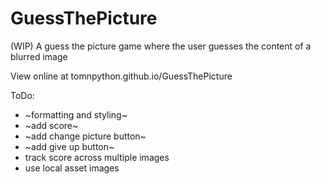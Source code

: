# GuessThePicture
(WIP) A guess the picture game where the user guesses the content of a blurred image

View online at tomnpython.github.io/GuessThePicture

ToDo:
- ~formatting and styling~
- ~add score~
- ~add change picture button~
- ~add give up button~
- track score across multiple images
- use local asset images
